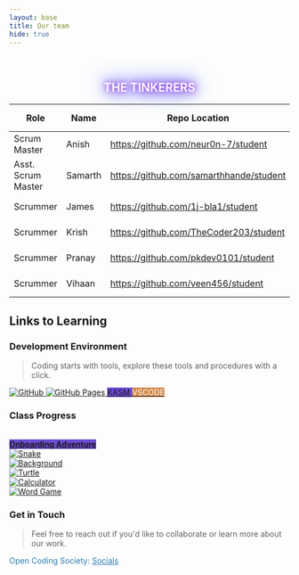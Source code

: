 ```yaml
---
layout: base
title: Our team
hide: true
---
```


<br>

<style>
    .glowing-text {
    color: #fff; /* Set the text color to white or a light color for better contrast */
    text-shadow: 0 0 10px #8a2be2, /* Purple glow */
                0 0 20px #8a2be2, /* Deeper purple glow */
                0 0 30px #4169e1, /* Blue glow */
                0 0 40px #4169e1; /* Deeper blue glow */
    font-weight: 600
    }

    .project-link {
        transition: transform 0.3s ease-in-out;
    }

    .project-link:hover{
        transform: scale(1.1);
    }

</style>

<h2 class="glowing-text"><center> THE TINKERERS </center></h2>

| Role                   | Name      | Repo Location                                 | Stream                | Repo Name |
|------------------------|-----------|-----------------------------------------------|-----------------------|-----------|
| Scrum Master           | Anish     | <https://github.com/neur0n-7/student>         | upstream (OCS fork)     | student   |
| Asst. Scrum Master     | Samarth   | <https://github.com/samarthhande/student>     | downstream (fork)     | student   |
| Scrummer               | James     | <https://github.com/1j-bla1/student>          | downstream (fork)     | student   |
| Scrummer               | Krish     | <https://github.com/TheCoder203/student>      | downstream (fork)     | student   |
| Scrummer               | Pranay    | <https://github.com/pkdev0101/student>        | downstream (fork)     | student   |
| Scrummer               | Vihaan    | <https://github.com/veen456/student>          | downstream (fork)     | student   |


## Links to Learning

### Development Environment

> Coding starts with tools, explore these tools and procedures with a click.

<a href="https://github.com/CompSciTeam/student">
    <img src="https://img.shields.io/badge/GitHub-181717?logo=github&logoColor=white" alt="GitHub">
</a>
<a href="https://CompSciTeam.github.io/student">
    <img src="https://img.shields.io/badge/GitHub%20Pages-327FC7?logo=github&logoColor=white" alt="GitHub Pages">
</a>


<a href="https://kasm.opencodingsociety.com/" class="button small" style="background-color: #6b4bd3ff">
    KASM
</a>
<a href="https://vscode.dev/" class="button small" style="background-color: #d38a4bff">
    <span style="color: #FFFFFF">VSCODE</span>
</a>

<br>

### Class Progress

<!--
<a href="{{site.baseurl}}/snake" class="button small" style="background-color: #6b4bd3ff">
    Snake Game
</a>
<a href="{{site.baseurl}}/turtle" class="button small" style="background-color: #2A7DB1">
    <span style="color: #000000">Turtle</span>
</a>
-->

<a href="{{site.baseurl}}/onboarding/home" class="button small" style="background-color: #6b4bd3ff">
    <br><strong>Onboarding Adventure</strong><br>
</a>

<a href="{{site.baseurl}}/snake">
    <img src="{{site.baseurl}}/images/index/snake.png" alt="Snake" class="project-link">
</a>

<br>

<a href="{{site.baseurl}}/background">
    <img src="{{site.baseurl}}/images/index/background.png" alt="Background" class="project-link">
</a>

<br>

<a href="{{site.baseurl}}/turtle">
    <img src="{{site.baseurl}}/images/index/turtle.png" alt="Turtle" class="project-link">
</a>

<br>

<a href="{{site.baseurl}}/calculator">
    <img src="{{site.baseurl}}/images/index/calculator.png" alt="Calculator" class="project-link">
</a>

<br>

<a href="{{site.baseurl}}/wordgame">
    <img src="{{site.baseurl}}/images/index/wordgame.png" alt="Word Game" class="project-link">
</a>

<br>

<!-- Contact Section -->
### Get in Touch

> Feel free to reach out if you'd like to collaborate or learn more about our work.

<p style="color: #2A7DB1;">Open Coding Society: <a href="https://opencodingsociety.com" style="color: #2A7DB1; text-decoration: underline;">Socials</a></p>
